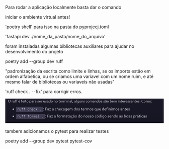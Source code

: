 Para rodar a aplicação localmente basta dar o comando

iniciar o ambiente virtual antes!

'poetry shell' para isso na pasta do pyprojecj.toml

'fastapi dev ./nome_da_pasta/nome_do_arquivo'

foram instaladas algumas bibliotecas auxiliares para ajudar no desenvolvimento do projeto

poetry add --group dev ruff

"padronização da escrita como limite e linhas, se os imports estão em ordem alfabetica, ou se criamos uma variavel com um nome ruim, e até mesmo falar de bibliotecas ou variaveis não usadas"

'ruff check . --fix' para corrigir erros. 

![alt text](image.png)

tambem adicionamos o pytest para realizar testes

poetry  add --group  dev pytest pytest-cov